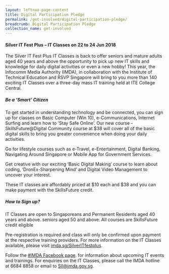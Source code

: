```yaml
---
layout: leftnav-page-content
title: Digital Participation Pledge
permalink: /get-involved/digital-participation-pledge/
breadcrumb: Digital Participation Pledge
collection_name: get-involved
---
```



#### Silver IT Fest Plus – IT Classes on 22 to 24 Jun 2018
The Silver IT Fest Plus IT Classes is back to offer seniors and mature adults aged 40 years and above the opportunity to pick up new IT skills and knowledge for daily digital activities or even a new hobby! This year, the Infocomm Media Authority (IMDA), in collaboration with the Institute of Technical Education and RSVP Singapore will bring to you more than 140 exciting IT Classes over a three-day mass IT training held at ITE College Central.


##### Be a ‘Smart’ Citizen

To get started in understanding technology and be connected, you can sign up for classes on Basic Computer (Win 10), e-Communications, Internet Surfing and learn how to ‘Stay Safe Online’. Our new course - SkillsFuture@Digital Community course at $38 will cover all of the basic digital skills to bring you greater convenience when doing your daily activities.    

Go for lifestyle courses such as e-Travel, e-Entertainment, Digital Banking, Navigating Around Singapore or Mobile App for Government Services.

Get creative with our  exciting ‘Basic Digital Making’ course to learn about coding, ‘DronEx-Sharpening Mind’ and Digital Video Management to uncover your interest.

These IT classes are affordably priced at $10 each and $38 and you can make payment with the SkillsFuture credit.

##### How to Sign up?

IT Classes are open to Singaporeans and Permanent Residents aged 40 years and above. seniors aged 50 and above. All courses are SkillsFuture credit eligible

Pre-registration is required and class will only be confirmed upon payment at the respective training providers. For more information on the IT Classes available, please visit [imda.sg/SilverITfestplus](http://github.com).

Follow the [#IMDA Facebook page](http://github.com). for information about upcoming IT events and trainings. For enquiries on the IT Classes, please call the IMDA hotline at 6684 8858 or email to <SII@imda.gov.sg>.
